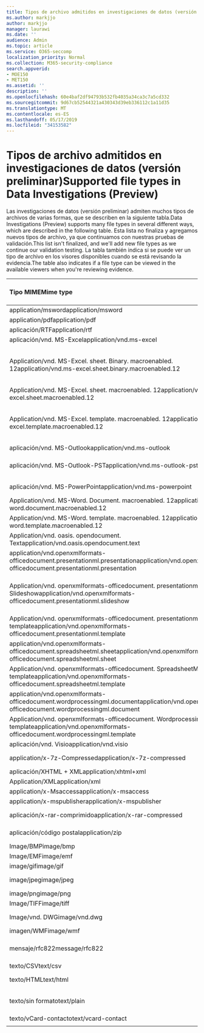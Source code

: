 ```yaml
---
title: Tipos de archivo admitidos en investigaciones de datos (versión preliminar)
ms.author: markjjo
author: markjjo
manager: laurawi
ms.date: ''
audience: Admin
ms.topic: article
ms.service: O365-seccomp
localization_priority: Normal
ms.collection: M365-security-compliance
search.appverid:
- MOE150
- MET150
ms.assetid: ''
description: ''
ms.openlocfilehash: 60e4baf2df94793b532fb4035a34ca3c7a5cd332
ms.sourcegitcommit: 9d67cb52544321a430343d39eb336112c1a11d35
ms.translationtype: MT
ms.contentlocale: es-ES
ms.lasthandoff: 05/17/2019
ms.locfileid: "34153582"
---
```

# <a name="supported-file-types-in-data-investigations-preview"></a><span data-ttu-id="333fa-102">Tipos de archivo admitidos en investigaciones de datos (versión preliminar)</span><span class="sxs-lookup"><span data-stu-id="333fa-102">Supported file types in Data Investigations (Preview)</span></span>

<span data-ttu-id="333fa-103">Las investigaciones de datos (versión preliminar) admiten muchos tipos de archivos de varias formas, que se describen en la siguiente tabla.</span><span class="sxs-lookup"><span data-stu-id="333fa-103">Data Investigations (Preview) supports many file types in several different ways, which are described in the following table.</span></span> <span data-ttu-id="333fa-104">Esta lista no finaliza y agregamos nuevos tipos de archivo, ya que continuamos con nuestras pruebas de validación.</span><span class="sxs-lookup"><span data-stu-id="333fa-104">This list isn't finalized, and we'll add new file types as we continue our validation testing.</span></span> <span data-ttu-id="333fa-105">La tabla también indica si se puede ver un tipo de archivo en los visores disponibles cuando se está revisando la evidencia.</span><span class="sxs-lookup"><span data-stu-id="333fa-105">The table also indicates if a file type can be viewed in the available viewers when you're reviewing evidence.</span></span>

| <span data-ttu-id="333fa-106">Tipo MIME</span><span class="sxs-lookup"><span data-stu-id="333fa-106">Mime type</span></span> | <span data-ttu-id="333fa-107">Clase File</span><span class="sxs-lookup"><span data-stu-id="333fa-107">File class</span></span> | <span data-ttu-id="333fa-108">Visor nativo</span><span class="sxs-lookup"><span data-stu-id="333fa-108">Native viewer</span></span> | <span data-ttu-id="333fa-109">Visor de texto</span><span class="sxs-lookup"><span data-stu-id="333fa-109">Text viewer</span></span> | <span data-ttu-id="333fa-110">Visor de anotaciones</span><span class="sxs-lookup"><span data-stu-id="333fa-110">Annotate viewer</span></span> | <span data-ttu-id="333fa-111">Extracción de contenedores</span><span class="sxs-lookup"><span data-stu-id="333fa-111">Container extraction</span></span> | <span data-ttu-id="333fa-112">Extensiones</span><span class="sxs-lookup"><span data-stu-id="333fa-112">Extensions</span></span> |
| :- | :- | :- | :- | :- | :- | :- |
| <span data-ttu-id="333fa-113">application/msword</span><span class="sxs-lookup"><span data-stu-id="333fa-113">application/msword</span></span> | <span data-ttu-id="333fa-114">Document</span><span class="sxs-lookup"><span data-stu-id="333fa-114">Document</span></span> | <span data-ttu-id="333fa-115">Sí</span><span class="sxs-lookup"><span data-stu-id="333fa-115">Yes</span></span> | <span data-ttu-id="333fa-116">Sí</span><span class="sxs-lookup"><span data-stu-id="333fa-116">Yes</span></span> | <span data-ttu-id="333fa-117">Sí</span><span class="sxs-lookup"><span data-stu-id="333fa-117">Yes</span></span> | <span data-ttu-id="333fa-118">No</span><span class="sxs-lookup"><span data-stu-id="333fa-118">No</span></span> | <span data-ttu-id="333fa-119">. doc;. dat</span><span class="sxs-lookup"><span data-stu-id="333fa-119">.doc; .dat</span></span> |
| <span data-ttu-id="333fa-120">application/pdf</span><span class="sxs-lookup"><span data-stu-id="333fa-120">application/pdf</span></span> | <span data-ttu-id="333fa-121">Document</span><span class="sxs-lookup"><span data-stu-id="333fa-121">Document</span></span> | <span data-ttu-id="333fa-122">Sí</span><span class="sxs-lookup"><span data-stu-id="333fa-122">Yes</span></span> | <span data-ttu-id="333fa-123">Sí</span><span class="sxs-lookup"><span data-stu-id="333fa-123">Yes</span></span> | <span data-ttu-id="333fa-124">Sí</span><span class="sxs-lookup"><span data-stu-id="333fa-124">Yes</span></span> | <span data-ttu-id="333fa-125">No</span><span class="sxs-lookup"><span data-stu-id="333fa-125">No</span></span> | <span data-ttu-id="333fa-126">.pdf</span><span class="sxs-lookup"><span data-stu-id="333fa-126">.pdf</span></span> |
| <span data-ttu-id="333fa-127">aplicación/RTF</span><span class="sxs-lookup"><span data-stu-id="333fa-127">application/rtf</span></span> | <span data-ttu-id="333fa-128">Document</span><span class="sxs-lookup"><span data-stu-id="333fa-128">Document</span></span> | <span data-ttu-id="333fa-129">Sí</span><span class="sxs-lookup"><span data-stu-id="333fa-129">Yes</span></span> | <span data-ttu-id="333fa-130">Sí</span><span class="sxs-lookup"><span data-stu-id="333fa-130">Yes</span></span> | <span data-ttu-id="333fa-131">Sí</span><span class="sxs-lookup"><span data-stu-id="333fa-131">Yes</span></span> | <span data-ttu-id="333fa-132">No</span><span class="sxs-lookup"><span data-stu-id="333fa-132">No</span></span> | <span data-ttu-id="333fa-133">. rtf;. doc</span><span class="sxs-lookup"><span data-stu-id="333fa-133">.rtf;.doc</span></span> |
| <span data-ttu-id="333fa-134">aplicación/vnd. MS-Excel</span><span class="sxs-lookup"><span data-stu-id="333fa-134">application/vnd.ms-excel</span></span> | <span data-ttu-id="333fa-135">Document</span><span class="sxs-lookup"><span data-stu-id="333fa-135">Document</span></span> | <span data-ttu-id="333fa-136">Sí</span><span class="sxs-lookup"><span data-stu-id="333fa-136">Yes</span></span> | <span data-ttu-id="333fa-137">Sí</span><span class="sxs-lookup"><span data-stu-id="333fa-137">Yes</span></span> | <span data-ttu-id="333fa-138">Sí</span><span class="sxs-lookup"><span data-stu-id="333fa-138">Yes</span></span> | <span data-ttu-id="333fa-139">No</span><span class="sxs-lookup"><span data-stu-id="333fa-139">No</span></span> | <span data-ttu-id="333fa-140">. xls;. dat</span><span class="sxs-lookup"><span data-stu-id="333fa-140">.xls; .dat</span></span> |
| <span data-ttu-id="333fa-141">Application/vnd. MS-Excel. sheet. Binary. macroenabled. 12</span><span class="sxs-lookup"><span data-stu-id="333fa-141">application/vnd.ms-excel.sheet.binary.macroenabled.12</span></span> | <span data-ttu-id="333fa-142">Formato de la productividad y el documento abierto</span><span class="sxs-lookup"><span data-stu-id="333fa-142">Productivity / Open Document Format</span></span> | <span data-ttu-id="333fa-143">Sí</span><span class="sxs-lookup"><span data-stu-id="333fa-143">Yes</span></span> | <span data-ttu-id="333fa-144">Sí</span><span class="sxs-lookup"><span data-stu-id="333fa-144">Yes</span></span> | <span data-ttu-id="333fa-145">No</span><span class="sxs-lookup"><span data-stu-id="333fa-145">No</span></span> | <span data-ttu-id="333fa-146">No</span><span class="sxs-lookup"><span data-stu-id="333fa-146">No</span></span> | <span data-ttu-id="333fa-147">.xlsb</span><span class="sxs-lookup"><span data-stu-id="333fa-147">.xlsb</span></span> |
| <span data-ttu-id="333fa-148">Application/vnd. MS-Excel. sheet. macroenabled. 12</span><span class="sxs-lookup"><span data-stu-id="333fa-148">application/vnd.ms-excel.sheet.macroenabled.12</span></span> | <span data-ttu-id="333fa-149">Document</span><span class="sxs-lookup"><span data-stu-id="333fa-149">Document</span></span> | <span data-ttu-id="333fa-150">Sí</span><span class="sxs-lookup"><span data-stu-id="333fa-150">Yes</span></span> | <span data-ttu-id="333fa-151">Sí</span><span class="sxs-lookup"><span data-stu-id="333fa-151">Yes</span></span> | <span data-ttu-id="333fa-152">Sí</span><span class="sxs-lookup"><span data-stu-id="333fa-152">Yes</span></span> | <span data-ttu-id="333fa-153">No</span><span class="sxs-lookup"><span data-stu-id="333fa-153">No</span></span> | <span data-ttu-id="333fa-154">. xlsm</span><span class="sxs-lookup"><span data-stu-id="333fa-154">.xlsm</span></span> |
| <span data-ttu-id="333fa-155">Application/vnd. MS-Excel. template. macroenabled. 12</span><span class="sxs-lookup"><span data-stu-id="333fa-155">application/vnd.ms-excel.template.macroenabled.12</span></span> | <span data-ttu-id="333fa-156">Formato de la productividad y el documento abierto</span><span class="sxs-lookup"><span data-stu-id="333fa-156">Productivity / Open Document Format</span></span> | <span data-ttu-id="333fa-157">No</span><span class="sxs-lookup"><span data-stu-id="333fa-157">No</span></span> | <span data-ttu-id="333fa-158">Sí</span><span class="sxs-lookup"><span data-stu-id="333fa-158">Yes</span></span> | <span data-ttu-id="333fa-159">No</span><span class="sxs-lookup"><span data-stu-id="333fa-159">No</span></span> | <span data-ttu-id="333fa-160">No</span><span class="sxs-lookup"><span data-stu-id="333fa-160">No</span></span> | <span data-ttu-id="333fa-161">. xltm</span><span class="sxs-lookup"><span data-stu-id="333fa-161">.xltm</span></span> |
| <span data-ttu-id="333fa-162">aplicación/vnd. MS-Outlook</span><span class="sxs-lookup"><span data-stu-id="333fa-162">application/vnd.ms-outlook</span></span> | <span data-ttu-id="333fa-163">Productividad</span><span class="sxs-lookup"><span data-stu-id="333fa-163">Productivity</span></span> | <span data-ttu-id="333fa-164">No</span><span class="sxs-lookup"><span data-stu-id="333fa-164">No</span></span> | <span data-ttu-id="333fa-165">No</span><span class="sxs-lookup"><span data-stu-id="333fa-165">No</span></span> | <span data-ttu-id="333fa-166">No</span><span class="sxs-lookup"><span data-stu-id="333fa-166">No</span></span> | <span data-ttu-id="333fa-167">No</span><span class="sxs-lookup"><span data-stu-id="333fa-167">No</span></span> | <span data-ttu-id="333fa-168">. msg</span><span class="sxs-lookup"><span data-stu-id="333fa-168">.msg</span></span> |
| <span data-ttu-id="333fa-169">aplicación/vnd. MS-Outlook-PST</span><span class="sxs-lookup"><span data-stu-id="333fa-169">application/vnd.ms-outlook-pst</span></span> | <span data-ttu-id="333fa-170">Productividad y colaboración</span><span class="sxs-lookup"><span data-stu-id="333fa-170">Productivity / Collaboration</span></span> | <span data-ttu-id="333fa-171">No</span><span class="sxs-lookup"><span data-stu-id="333fa-171">No</span></span> | <span data-ttu-id="333fa-172">No</span><span class="sxs-lookup"><span data-stu-id="333fa-172">No</span></span> | <span data-ttu-id="333fa-173">No</span><span class="sxs-lookup"><span data-stu-id="333fa-173">No</span></span> | <span data-ttu-id="333fa-174">Sí</span><span class="sxs-lookup"><span data-stu-id="333fa-174">Yes</span></span> | <span data-ttu-id="333fa-175">.pst</span><span class="sxs-lookup"><span data-stu-id="333fa-175">.pst</span></span> |
| <span data-ttu-id="333fa-176">aplicación/vnd. MS-PowerPoint</span><span class="sxs-lookup"><span data-stu-id="333fa-176">application/vnd.ms-powerpoint</span></span> | <span data-ttu-id="333fa-177">Document</span><span class="sxs-lookup"><span data-stu-id="333fa-177">Document</span></span> | <span data-ttu-id="333fa-178">Sí</span><span class="sxs-lookup"><span data-stu-id="333fa-178">Yes</span></span> | <span data-ttu-id="333fa-179">Sí</span><span class="sxs-lookup"><span data-stu-id="333fa-179">Yes</span></span> | <span data-ttu-id="333fa-180">Sí</span><span class="sxs-lookup"><span data-stu-id="333fa-180">Yes</span></span> | <span data-ttu-id="333fa-181">No</span><span class="sxs-lookup"><span data-stu-id="333fa-181">No</span></span> | <span data-ttu-id="333fa-182">. ppt;. PPS;. pase</span><span class="sxs-lookup"><span data-stu-id="333fa-182">.ppt; .pps;.pot</span></span> |
| <span data-ttu-id="333fa-183">Application/vnd. MS-Word. Document. macroenabled. 12</span><span class="sxs-lookup"><span data-stu-id="333fa-183">application/vnd.ms-word.document.macroenabled.12</span></span> | <span data-ttu-id="333fa-184">Document</span><span class="sxs-lookup"><span data-stu-id="333fa-184">Document</span></span> | <span data-ttu-id="333fa-185">Sí</span><span class="sxs-lookup"><span data-stu-id="333fa-185">Yes</span></span> | <span data-ttu-id="333fa-186">Sí</span><span class="sxs-lookup"><span data-stu-id="333fa-186">Yes</span></span> | <span data-ttu-id="333fa-187">Sí</span><span class="sxs-lookup"><span data-stu-id="333fa-187">Yes</span></span> | <span data-ttu-id="333fa-188">No</span><span class="sxs-lookup"><span data-stu-id="333fa-188">No</span></span> | <span data-ttu-id="333fa-189">.docm</span><span class="sxs-lookup"><span data-stu-id="333fa-189">.docm</span></span> |
| <span data-ttu-id="333fa-190">Application/vnd. MS-Word. template. macroenabled. 12</span><span class="sxs-lookup"><span data-stu-id="333fa-190">application/vnd.ms-word.template.macroenabled.12</span></span> | <span data-ttu-id="333fa-191">Document</span><span class="sxs-lookup"><span data-stu-id="333fa-191">Document</span></span> | <span data-ttu-id="333fa-192">Sí</span><span class="sxs-lookup"><span data-stu-id="333fa-192">Yes</span></span> | <span data-ttu-id="333fa-193">Sí</span><span class="sxs-lookup"><span data-stu-id="333fa-193">Yes</span></span> | <span data-ttu-id="333fa-194">Sí</span><span class="sxs-lookup"><span data-stu-id="333fa-194">Yes</span></span> | <span data-ttu-id="333fa-195">No</span><span class="sxs-lookup"><span data-stu-id="333fa-195">No</span></span> | <span data-ttu-id="333fa-196">. dotm</span><span class="sxs-lookup"><span data-stu-id="333fa-196">.dotm</span></span> |
| <span data-ttu-id="333fa-197">Application/vnd. oasis. opendocument. Text</span><span class="sxs-lookup"><span data-stu-id="333fa-197">application/vnd.oasis.opendocument.text</span></span> | <span data-ttu-id="333fa-198">Document</span><span class="sxs-lookup"><span data-stu-id="333fa-198">Document</span></span> | <span data-ttu-id="333fa-199">Sí</span><span class="sxs-lookup"><span data-stu-id="333fa-199">Yes</span></span> | <span data-ttu-id="333fa-200">Sí</span><span class="sxs-lookup"><span data-stu-id="333fa-200">Yes</span></span> | <span data-ttu-id="333fa-201">Sí</span><span class="sxs-lookup"><span data-stu-id="333fa-201">Yes</span></span> | <span data-ttu-id="333fa-202">No</span><span class="sxs-lookup"><span data-stu-id="333fa-202">No</span></span> | <span data-ttu-id="333fa-203">ODT</span><span class="sxs-lookup"><span data-stu-id="333fa-203">.odt;</span></span>  |
| <span data-ttu-id="333fa-204">application/vnd.openxmlformats-officedocument.presentationml.presentation</span><span class="sxs-lookup"><span data-stu-id="333fa-204">application/vnd.openxmlformats-officedocument.presentationml.presentation</span></span> | <span data-ttu-id="333fa-205">Document</span><span class="sxs-lookup"><span data-stu-id="333fa-205">Document</span></span> | <span data-ttu-id="333fa-206">Sí</span><span class="sxs-lookup"><span data-stu-id="333fa-206">Yes</span></span> | <span data-ttu-id="333fa-207">Sí</span><span class="sxs-lookup"><span data-stu-id="333fa-207">Yes</span></span> | <span data-ttu-id="333fa-208">Sí</span><span class="sxs-lookup"><span data-stu-id="333fa-208">Yes</span></span> | <span data-ttu-id="333fa-209">No</span><span class="sxs-lookup"><span data-stu-id="333fa-209">No</span></span> | <span data-ttu-id="333fa-210">.pptx</span><span class="sxs-lookup"><span data-stu-id="333fa-210">.pptx</span></span> |
| <span data-ttu-id="333fa-211">Application/vnd. openxmlformats-officedocument. presentationml. Slideshow</span><span class="sxs-lookup"><span data-stu-id="333fa-211">application/vnd.openxmlformats-officedocument.presentationml.slideshow</span></span> | <span data-ttu-id="333fa-212">Formato de la productividad y el documento abierto</span><span class="sxs-lookup"><span data-stu-id="333fa-212">Productivity / Open Document Format</span></span> | <span data-ttu-id="333fa-213">Sí</span><span class="sxs-lookup"><span data-stu-id="333fa-213">Yes</span></span> | <span data-ttu-id="333fa-214">Sí</span><span class="sxs-lookup"><span data-stu-id="333fa-214">Yes</span></span> | <span data-ttu-id="333fa-215">Sí</span><span class="sxs-lookup"><span data-stu-id="333fa-215">Yes</span></span> | <span data-ttu-id="333fa-216">No</span><span class="sxs-lookup"><span data-stu-id="333fa-216">No</span></span> | <span data-ttu-id="333fa-217">. ppsx</span><span class="sxs-lookup"><span data-stu-id="333fa-217">.ppsx</span></span> |
| <span data-ttu-id="333fa-218">Application/vnd. openxmlformats-officedocument. presentationml. template</span><span class="sxs-lookup"><span data-stu-id="333fa-218">application/vnd.openxmlformats-officedocument.presentationml.template</span></span> | <span data-ttu-id="333fa-219">Document</span><span class="sxs-lookup"><span data-stu-id="333fa-219">Document</span></span> | <span data-ttu-id="333fa-220">Sí</span><span class="sxs-lookup"><span data-stu-id="333fa-220">Yes</span></span> | <span data-ttu-id="333fa-221">Sí</span><span class="sxs-lookup"><span data-stu-id="333fa-221">Yes</span></span> | <span data-ttu-id="333fa-222">Sí</span><span class="sxs-lookup"><span data-stu-id="333fa-222">Yes</span></span> | <span data-ttu-id="333fa-223">No</span><span class="sxs-lookup"><span data-stu-id="333fa-223">No</span></span> | <span data-ttu-id="333fa-224">. potx</span><span class="sxs-lookup"><span data-stu-id="333fa-224">.potx</span></span> |
| <span data-ttu-id="333fa-225">application/vnd.openxmlformats-officedocument.spreadsheetml.sheet</span><span class="sxs-lookup"><span data-stu-id="333fa-225">application/vnd.openxmlformats-officedocument.spreadsheetml.sheet</span></span> | <span data-ttu-id="333fa-226">Document</span><span class="sxs-lookup"><span data-stu-id="333fa-226">Document</span></span> | <span data-ttu-id="333fa-227">Sí</span><span class="sxs-lookup"><span data-stu-id="333fa-227">Yes</span></span> | <span data-ttu-id="333fa-228">Sí</span><span class="sxs-lookup"><span data-stu-id="333fa-228">Yes</span></span> | <span data-ttu-id="333fa-229">Sí</span><span class="sxs-lookup"><span data-stu-id="333fa-229">Yes</span></span> | <span data-ttu-id="333fa-230">No</span><span class="sxs-lookup"><span data-stu-id="333fa-230">No</span></span> | <span data-ttu-id="333fa-231">.xlsx</span><span class="sxs-lookup"><span data-stu-id="333fa-231">.xlsx</span></span> |
| <span data-ttu-id="333fa-232">Application/vnd. openxmlformats-officedocument. SpreadsheetML. template</span><span class="sxs-lookup"><span data-stu-id="333fa-232">application/vnd.openxmlformats-officedocument.spreadsheetml.template</span></span> | <span data-ttu-id="333fa-233">Document</span><span class="sxs-lookup"><span data-stu-id="333fa-233">Document</span></span> | <span data-ttu-id="333fa-234">Sí</span><span class="sxs-lookup"><span data-stu-id="333fa-234">Yes</span></span> | <span data-ttu-id="333fa-235">Sí</span><span class="sxs-lookup"><span data-stu-id="333fa-235">Yes</span></span> | <span data-ttu-id="333fa-236">Sí</span><span class="sxs-lookup"><span data-stu-id="333fa-236">Yes</span></span> | <span data-ttu-id="333fa-237">No</span><span class="sxs-lookup"><span data-stu-id="333fa-237">No</span></span> | <span data-ttu-id="333fa-238">. xltx</span><span class="sxs-lookup"><span data-stu-id="333fa-238">.xltx</span></span> |
| <span data-ttu-id="333fa-239">application/vnd.openxmlformats-officedocument.wordprocessingml.document</span><span class="sxs-lookup"><span data-stu-id="333fa-239">application/vnd.openxmlformats-officedocument.wordprocessingml.document</span></span> | <span data-ttu-id="333fa-240">Document</span><span class="sxs-lookup"><span data-stu-id="333fa-240">Document</span></span> | <span data-ttu-id="333fa-241">Sí</span><span class="sxs-lookup"><span data-stu-id="333fa-241">Yes</span></span> | <span data-ttu-id="333fa-242">Sí</span><span class="sxs-lookup"><span data-stu-id="333fa-242">Yes</span></span> | <span data-ttu-id="333fa-243">Sí</span><span class="sxs-lookup"><span data-stu-id="333fa-243">Yes</span></span> | <span data-ttu-id="333fa-244">No</span><span class="sxs-lookup"><span data-stu-id="333fa-244">No</span></span> | <span data-ttu-id="333fa-245">.docx</span><span class="sxs-lookup"><span data-stu-id="333fa-245">.docx</span></span> |
| <span data-ttu-id="333fa-246">Application/vnd. openxmlformats-officedocument. WordprocessingML. template</span><span class="sxs-lookup"><span data-stu-id="333fa-246">application/vnd.openxmlformats-officedocument.wordprocessingml.template</span></span> | <span data-ttu-id="333fa-247">Document</span><span class="sxs-lookup"><span data-stu-id="333fa-247">Document</span></span> | <span data-ttu-id="333fa-248">Sí</span><span class="sxs-lookup"><span data-stu-id="333fa-248">Yes</span></span> | <span data-ttu-id="333fa-249">Sí</span><span class="sxs-lookup"><span data-stu-id="333fa-249">Yes</span></span> | <span data-ttu-id="333fa-250">Sí</span><span class="sxs-lookup"><span data-stu-id="333fa-250">Yes</span></span> | <span data-ttu-id="333fa-251">No</span><span class="sxs-lookup"><span data-stu-id="333fa-251">No</span></span> | <span data-ttu-id="333fa-252">. dotx</span><span class="sxs-lookup"><span data-stu-id="333fa-252">.dotx</span></span> |
| <span data-ttu-id="333fa-253">aplicación/vnd. Visio</span><span class="sxs-lookup"><span data-stu-id="333fa-253">application/vnd.visio</span></span> | <span data-ttu-id="333fa-254">Document</span><span class="sxs-lookup"><span data-stu-id="333fa-254">Document</span></span> | <span data-ttu-id="333fa-255">Sí</span><span class="sxs-lookup"><span data-stu-id="333fa-255">Yes</span></span> | <span data-ttu-id="333fa-256">Sí</span><span class="sxs-lookup"><span data-stu-id="333fa-256">Yes</span></span> | <span data-ttu-id="333fa-257">Sí</span><span class="sxs-lookup"><span data-stu-id="333fa-257">Yes</span></span> | <span data-ttu-id="333fa-258">No</span><span class="sxs-lookup"><span data-stu-id="333fa-258">No</span></span> | <span data-ttu-id="333fa-259">. VSD</span><span class="sxs-lookup"><span data-stu-id="333fa-259">.vsd</span></span> |
| <span data-ttu-id="333fa-260">application/x-7z-Compressed</span><span class="sxs-lookup"><span data-stu-id="333fa-260">application/x-7z-compressed</span></span> | <span data-ttu-id="333fa-261">Archivo/contenedor</span><span class="sxs-lookup"><span data-stu-id="333fa-261">Archive / Container</span></span> | <span data-ttu-id="333fa-262">No</span><span class="sxs-lookup"><span data-stu-id="333fa-262">No</span></span> | <span data-ttu-id="333fa-263">No</span><span class="sxs-lookup"><span data-stu-id="333fa-263">No</span></span> | <span data-ttu-id="333fa-264">No</span><span class="sxs-lookup"><span data-stu-id="333fa-264">No</span></span> | <span data-ttu-id="333fa-265">Sí</span><span class="sxs-lookup"><span data-stu-id="333fa-265">Yes</span></span> | <span data-ttu-id="333fa-266">.7z</span><span class="sxs-lookup"><span data-stu-id="333fa-266">.7z</span></span> |
| <span data-ttu-id="333fa-267">aplicación/XHTML + XML</span><span class="sxs-lookup"><span data-stu-id="333fa-267">application/xhtml+xml</span></span> | <span data-ttu-id="333fa-268">Document</span><span class="sxs-lookup"><span data-stu-id="333fa-268">Document</span></span> | <span data-ttu-id="333fa-269">Sí</span><span class="sxs-lookup"><span data-stu-id="333fa-269">Yes</span></span> | <span data-ttu-id="333fa-270">Sí</span><span class="sxs-lookup"><span data-stu-id="333fa-270">Yes</span></span> | <span data-ttu-id="333fa-271">Sí</span><span class="sxs-lookup"><span data-stu-id="333fa-271">Yes</span></span> | <span data-ttu-id="333fa-272">No</span><span class="sxs-lookup"><span data-stu-id="333fa-272">No</span></span> | <span data-ttu-id="333fa-273">. XHTML</span><span class="sxs-lookup"><span data-stu-id="333fa-273">.xhtml</span></span> |
| <span data-ttu-id="333fa-274">Application/XML</span><span class="sxs-lookup"><span data-stu-id="333fa-274">application/xml</span></span> | <span data-ttu-id="333fa-275">Document</span><span class="sxs-lookup"><span data-stu-id="333fa-275">Document</span></span> | <span data-ttu-id="333fa-276">Sí</span><span class="sxs-lookup"><span data-stu-id="333fa-276">Yes</span></span> | <span data-ttu-id="333fa-277">Sí</span><span class="sxs-lookup"><span data-stu-id="333fa-277">Yes</span></span> | <span data-ttu-id="333fa-278">Sí</span><span class="sxs-lookup"><span data-stu-id="333fa-278">Yes</span></span> | <span data-ttu-id="333fa-279">No</span><span class="sxs-lookup"><span data-stu-id="333fa-279">No</span></span> | <span data-ttu-id="333fa-280">. XML</span><span class="sxs-lookup"><span data-stu-id="333fa-280">.xml</span></span> |
| <span data-ttu-id="333fa-281">application/x-Msaccess</span><span class="sxs-lookup"><span data-stu-id="333fa-281">application/x-msaccess</span></span> | <span data-ttu-id="333fa-282">Document</span><span class="sxs-lookup"><span data-stu-id="333fa-282">Document</span></span> | <span data-ttu-id="333fa-283">Sí</span><span class="sxs-lookup"><span data-stu-id="333fa-283">Yes</span></span> | <span data-ttu-id="333fa-284">Sí</span><span class="sxs-lookup"><span data-stu-id="333fa-284">Yes</span></span> | <span data-ttu-id="333fa-285">Sí</span><span class="sxs-lookup"><span data-stu-id="333fa-285">Yes</span></span> | <span data-ttu-id="333fa-286">No</span><span class="sxs-lookup"><span data-stu-id="333fa-286">No</span></span> | <span data-ttu-id="333fa-287">.mdb</span><span class="sxs-lookup"><span data-stu-id="333fa-287">.mdb</span></span> |
| <span data-ttu-id="333fa-288">application/x-mspublisher</span><span class="sxs-lookup"><span data-stu-id="333fa-288">application/x-mspublisher</span></span> | <span data-ttu-id="333fa-289">Document</span><span class="sxs-lookup"><span data-stu-id="333fa-289">Document</span></span> | <span data-ttu-id="333fa-290">Sí</span><span class="sxs-lookup"><span data-stu-id="333fa-290">Yes</span></span> | <span data-ttu-id="333fa-291">Sí</span><span class="sxs-lookup"><span data-stu-id="333fa-291">Yes</span></span> | <span data-ttu-id="333fa-292">Sí</span><span class="sxs-lookup"><span data-stu-id="333fa-292">Yes</span></span> | <span data-ttu-id="333fa-293">No</span><span class="sxs-lookup"><span data-stu-id="333fa-293">No</span></span> | <span data-ttu-id="333fa-294">. pub</span><span class="sxs-lookup"><span data-stu-id="333fa-294">.pub</span></span> |
| <span data-ttu-id="333fa-295">aplicación/x-rar-comprimido</span><span class="sxs-lookup"><span data-stu-id="333fa-295">application/x-rar-compressed</span></span> | <span data-ttu-id="333fa-296">Archivo/contenedor</span><span class="sxs-lookup"><span data-stu-id="333fa-296">Archive / Container</span></span> | <span data-ttu-id="333fa-297">No</span><span class="sxs-lookup"><span data-stu-id="333fa-297">No</span></span> | <span data-ttu-id="333fa-298">No</span><span class="sxs-lookup"><span data-stu-id="333fa-298">No</span></span> | <span data-ttu-id="333fa-299">No</span><span class="sxs-lookup"><span data-stu-id="333fa-299">No</span></span> | <span data-ttu-id="333fa-300">Sí</span><span class="sxs-lookup"><span data-stu-id="333fa-300">Yes</span></span> | <span data-ttu-id="333fa-301">. rar</span><span class="sxs-lookup"><span data-stu-id="333fa-301">.rar</span></span> |
| <span data-ttu-id="333fa-302">aplicación/código postal</span><span class="sxs-lookup"><span data-stu-id="333fa-302">application/zip</span></span> | <span data-ttu-id="333fa-303">Archivo/contenedor</span><span class="sxs-lookup"><span data-stu-id="333fa-303">Archive / Container</span></span> | <span data-ttu-id="333fa-304">No</span><span class="sxs-lookup"><span data-stu-id="333fa-304">No</span></span> | <span data-ttu-id="333fa-305">No</span><span class="sxs-lookup"><span data-stu-id="333fa-305">No</span></span> | <span data-ttu-id="333fa-306">No</span><span class="sxs-lookup"><span data-stu-id="333fa-306">No</span></span> | <span data-ttu-id="333fa-307">Sí</span><span class="sxs-lookup"><span data-stu-id="333fa-307">Yes</span></span> | <span data-ttu-id="333fa-308">.zip</span><span class="sxs-lookup"><span data-stu-id="333fa-308">.zip</span></span> |
| <span data-ttu-id="333fa-309">Image/BMP</span><span class="sxs-lookup"><span data-stu-id="333fa-309">image/bmp</span></span> | <span data-ttu-id="333fa-310">Image (Imagen)</span><span class="sxs-lookup"><span data-stu-id="333fa-310">Image</span></span> | <span data-ttu-id="333fa-311">Sí</span><span class="sxs-lookup"><span data-stu-id="333fa-311">Yes</span></span> | <span data-ttu-id="333fa-312">Sí</span><span class="sxs-lookup"><span data-stu-id="333fa-312">Yes</span></span> | <span data-ttu-id="333fa-313">Sí</span><span class="sxs-lookup"><span data-stu-id="333fa-313">Yes</span></span> | <span data-ttu-id="333fa-314">No</span><span class="sxs-lookup"><span data-stu-id="333fa-314">No</span></span> | <span data-ttu-id="333fa-315">.bmp</span><span class="sxs-lookup"><span data-stu-id="333fa-315">.bmp</span></span> |
| <span data-ttu-id="333fa-316">Image/EMF</span><span class="sxs-lookup"><span data-stu-id="333fa-316">image/emf</span></span> | <span data-ttu-id="333fa-317">Image (Imagen)</span><span class="sxs-lookup"><span data-stu-id="333fa-317">Image</span></span> | <span data-ttu-id="333fa-318">Sí</span><span class="sxs-lookup"><span data-stu-id="333fa-318">Yes</span></span> | <span data-ttu-id="333fa-319">Sí</span><span class="sxs-lookup"><span data-stu-id="333fa-319">Yes</span></span> | <span data-ttu-id="333fa-320">Sí</span><span class="sxs-lookup"><span data-stu-id="333fa-320">Yes</span></span> | <span data-ttu-id="333fa-321">No</span><span class="sxs-lookup"><span data-stu-id="333fa-321">No</span></span> | <span data-ttu-id="333fa-322">.emf</span><span class="sxs-lookup"><span data-stu-id="333fa-322">.emf</span></span> |
| <span data-ttu-id="333fa-323">image/gif</span><span class="sxs-lookup"><span data-stu-id="333fa-323">image/gif</span></span> | <span data-ttu-id="333fa-324">Document</span><span class="sxs-lookup"><span data-stu-id="333fa-324">Document</span></span> | <span data-ttu-id="333fa-325">Sí</span><span class="sxs-lookup"><span data-stu-id="333fa-325">Yes</span></span> | <span data-ttu-id="333fa-326">Sí</span><span class="sxs-lookup"><span data-stu-id="333fa-326">Yes</span></span> | <span data-ttu-id="333fa-327">Sí</span><span class="sxs-lookup"><span data-stu-id="333fa-327">Yes</span></span> | <span data-ttu-id="333fa-328">No</span><span class="sxs-lookup"><span data-stu-id="333fa-328">No</span></span> | <span data-ttu-id="333fa-329">.gif</span><span class="sxs-lookup"><span data-stu-id="333fa-329">.gif</span></span> |
| <span data-ttu-id="333fa-330">image/jpeg</span><span class="sxs-lookup"><span data-stu-id="333fa-330">image/jpeg</span></span> | <span data-ttu-id="333fa-331">Image (Imagen)</span><span class="sxs-lookup"><span data-stu-id="333fa-331">Image</span></span> | <span data-ttu-id="333fa-332">Sí</span><span class="sxs-lookup"><span data-stu-id="333fa-332">Yes</span></span> | <span data-ttu-id="333fa-333">Sí</span><span class="sxs-lookup"><span data-stu-id="333fa-333">Yes</span></span> | <span data-ttu-id="333fa-334">Sí</span><span class="sxs-lookup"><span data-stu-id="333fa-334">Yes</span></span> | <span data-ttu-id="333fa-335">No</span><span class="sxs-lookup"><span data-stu-id="333fa-335">No</span></span> | <span data-ttu-id="333fa-336">. jpg;. JPEG;. dat;. jpgt</span><span class="sxs-lookup"><span data-stu-id="333fa-336">.jpg; .jpeg; .dat;.jpgt</span></span> |
| <span data-ttu-id="333fa-337">image/png</span><span class="sxs-lookup"><span data-stu-id="333fa-337">image/png</span></span> | <span data-ttu-id="333fa-338">Image (Imagen)</span><span class="sxs-lookup"><span data-stu-id="333fa-338">Image</span></span> | <span data-ttu-id="333fa-339">Sí</span><span class="sxs-lookup"><span data-stu-id="333fa-339">Yes</span></span> | <span data-ttu-id="333fa-340">Sí</span><span class="sxs-lookup"><span data-stu-id="333fa-340">Yes</span></span> | <span data-ttu-id="333fa-341">Sí</span><span class="sxs-lookup"><span data-stu-id="333fa-341">Yes</span></span> | <span data-ttu-id="333fa-342">No</span><span class="sxs-lookup"><span data-stu-id="333fa-342">No</span></span> | <span data-ttu-id="333fa-343">.png</span><span class="sxs-lookup"><span data-stu-id="333fa-343">.png</span></span> |
| <span data-ttu-id="333fa-344">Image/TIFF</span><span class="sxs-lookup"><span data-stu-id="333fa-344">image/tiff</span></span> | <span data-ttu-id="333fa-345">Image (Imagen)</span><span class="sxs-lookup"><span data-stu-id="333fa-345">Image</span></span> | <span data-ttu-id="333fa-346">Sí</span><span class="sxs-lookup"><span data-stu-id="333fa-346">Yes</span></span> | <span data-ttu-id="333fa-347">Sí</span><span class="sxs-lookup"><span data-stu-id="333fa-347">Yes</span></span> | <span data-ttu-id="333fa-348">Sí</span><span class="sxs-lookup"><span data-stu-id="333fa-348">Yes</span></span> | <span data-ttu-id="333fa-349">No</span><span class="sxs-lookup"><span data-stu-id="333fa-349">No</span></span> | <span data-ttu-id="333fa-350">. tif</span><span class="sxs-lookup"><span data-stu-id="333fa-350">.tif</span></span> |
| <span data-ttu-id="333fa-351">Image/vnd. DWG</span><span class="sxs-lookup"><span data-stu-id="333fa-351">image/vnd.dwg</span></span> | <span data-ttu-id="333fa-352">Document</span><span class="sxs-lookup"><span data-stu-id="333fa-352">Document</span></span> | <span data-ttu-id="333fa-353">Sí</span><span class="sxs-lookup"><span data-stu-id="333fa-353">Yes</span></span> | <span data-ttu-id="333fa-354">Sí</span><span class="sxs-lookup"><span data-stu-id="333fa-354">Yes</span></span> | <span data-ttu-id="333fa-355">Sí</span><span class="sxs-lookup"><span data-stu-id="333fa-355">Yes</span></span> | <span data-ttu-id="333fa-356">No</span><span class="sxs-lookup"><span data-stu-id="333fa-356">No</span></span> | <span data-ttu-id="333fa-357">. dwg;. ficheros</span><span class="sxs-lookup"><span data-stu-id="333fa-357">.dwg;.dxf;</span></span> |
| <span data-ttu-id="333fa-358">imagen/WMF</span><span class="sxs-lookup"><span data-stu-id="333fa-358">image/wmf</span></span> | <span data-ttu-id="333fa-359">Document</span><span class="sxs-lookup"><span data-stu-id="333fa-359">Document</span></span> | <span data-ttu-id="333fa-360">Sí</span><span class="sxs-lookup"><span data-stu-id="333fa-360">Yes</span></span> | <span data-ttu-id="333fa-361">Sí</span><span class="sxs-lookup"><span data-stu-id="333fa-361">Yes</span></span> | <span data-ttu-id="333fa-362">Sí</span><span class="sxs-lookup"><span data-stu-id="333fa-362">Yes</span></span> | <span data-ttu-id="333fa-363">No</span><span class="sxs-lookup"><span data-stu-id="333fa-363">No</span></span> | <span data-ttu-id="333fa-364">.wmf</span><span class="sxs-lookup"><span data-stu-id="333fa-364">.wmf</span></span> |
| <span data-ttu-id="333fa-365">mensaje/rfc822</span><span class="sxs-lookup"><span data-stu-id="333fa-365">message/rfc822</span></span> | <span data-ttu-id="333fa-366">Productividad y colaboración</span><span class="sxs-lookup"><span data-stu-id="333fa-366">Productivity / Collaboration</span></span> | <span data-ttu-id="333fa-367">No</span><span class="sxs-lookup"><span data-stu-id="333fa-367">No</span></span> | <span data-ttu-id="333fa-368">No</span><span class="sxs-lookup"><span data-stu-id="333fa-368">No</span></span> | <span data-ttu-id="333fa-369">No</span><span class="sxs-lookup"><span data-stu-id="333fa-369">No</span></span> | <span data-ttu-id="333fa-370">No</span><span class="sxs-lookup"><span data-stu-id="333fa-370">No</span></span> | <span data-ttu-id="333fa-371">. eml</span><span class="sxs-lookup"><span data-stu-id="333fa-371">.eml</span></span> |
| <span data-ttu-id="333fa-372">texto/CSV</span><span class="sxs-lookup"><span data-stu-id="333fa-372">text/csv</span></span> | <span data-ttu-id="333fa-373">Document</span><span class="sxs-lookup"><span data-stu-id="333fa-373">Document</span></span> | <span data-ttu-id="333fa-374">Sí</span><span class="sxs-lookup"><span data-stu-id="333fa-374">Yes</span></span> | <span data-ttu-id="333fa-375">Sí</span><span class="sxs-lookup"><span data-stu-id="333fa-375">Yes</span></span> | <span data-ttu-id="333fa-376">Sí</span><span class="sxs-lookup"><span data-stu-id="333fa-376">Yes</span></span> | <span data-ttu-id="333fa-377">No</span><span class="sxs-lookup"><span data-stu-id="333fa-377">No</span></span> | <span data-ttu-id="333fa-378">. csv</span><span class="sxs-lookup"><span data-stu-id="333fa-378">.csv</span></span> |
| <span data-ttu-id="333fa-379">texto/HTML</span><span class="sxs-lookup"><span data-stu-id="333fa-379">text/html</span></span> | <span data-ttu-id="333fa-380">Document</span><span class="sxs-lookup"><span data-stu-id="333fa-380">Document</span></span> | <span data-ttu-id="333fa-381">Sí</span><span class="sxs-lookup"><span data-stu-id="333fa-381">Yes</span></span> | <span data-ttu-id="333fa-382">Sí</span><span class="sxs-lookup"><span data-stu-id="333fa-382">Yes</span></span> | <span data-ttu-id="333fa-383">Sí</span><span class="sxs-lookup"><span data-stu-id="333fa-383">Yes</span></span> | <span data-ttu-id="333fa-384">No</span><span class="sxs-lookup"><span data-stu-id="333fa-384">No</span></span> | <span data-ttu-id="333fa-385">. html;. shtml;. htm</span><span class="sxs-lookup"><span data-stu-id="333fa-385">.html;.shtml; .htm</span></span> |
| <span data-ttu-id="333fa-386">texto/sin formato</span><span class="sxs-lookup"><span data-stu-id="333fa-386">text/plain</span></span> | <span data-ttu-id="333fa-387">Document</span><span class="sxs-lookup"><span data-stu-id="333fa-387">Document</span></span> | <span data-ttu-id="333fa-388">Sí</span><span class="sxs-lookup"><span data-stu-id="333fa-388">Yes</span></span> | <span data-ttu-id="333fa-389">Sí</span><span class="sxs-lookup"><span data-stu-id="333fa-389">Yes</span></span> | <span data-ttu-id="333fa-390">Sí</span><span class="sxs-lookup"><span data-stu-id="333fa-390">Yes</span></span> | <span data-ttu-id="333fa-391">No</span><span class="sxs-lookup"><span data-stu-id="333fa-391">No</span></span> | <span data-ttu-id="333fa-392">. txt;. CSS;. con;. pl;. csv;. dat</span><span class="sxs-lookup"><span data-stu-id="333fa-392">.txt; .css;.con; .pl; .csv; .dat</span></span> |
| <span data-ttu-id="333fa-393">texto/vCard-contacto</span><span class="sxs-lookup"><span data-stu-id="333fa-393">text/vcard-contact</span></span> | <span data-ttu-id="333fa-394">Document</span><span class="sxs-lookup"><span data-stu-id="333fa-394">Document</span></span> | <span data-ttu-id="333fa-395">Sí</span><span class="sxs-lookup"><span data-stu-id="333fa-395">Yes</span></span> | <span data-ttu-id="333fa-396">Sí</span><span class="sxs-lookup"><span data-stu-id="333fa-396">Yes</span></span> | <span data-ttu-id="333fa-397">Sí</span><span class="sxs-lookup"><span data-stu-id="333fa-397">Yes</span></span> | <span data-ttu-id="333fa-398">No</span><span class="sxs-lookup"><span data-stu-id="333fa-398">No</span></span> | <span data-ttu-id="333fa-399">. vcf</span><span class="sxs-lookup"><span data-stu-id="333fa-399">.vcf</span></span> |
||||||||
